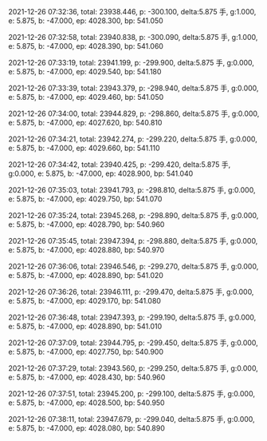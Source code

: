 2021-12-26 07:32:36, total: 23938.446, p: -300.100, delta:5.875 手, g:1.000, e: 5.875, b: -47.000, ep: 4028.300, bp: 541.050

2021-12-26 07:32:58, total: 23940.838, p: -300.090, delta:5.875 手, g:1.000, e: 5.875, b: -47.000, ep: 4028.390, bp: 541.060

2021-12-26 07:33:19, total: 23941.199, p: -299.900, delta:5.875 手, g:0.000, e: 5.875, b: -47.000, ep: 4029.540, bp: 541.180

2021-12-26 07:33:39, total: 23943.379, p: -298.940, delta:5.875 手, g:0.000, e: 5.875, b: -47.000, ep: 4029.460, bp: 541.050

2021-12-26 07:34:00, total: 23944.829, p: -298.860, delta:5.875 手, g:0.000, e: 5.875, b: -47.000, ep: 4027.620, bp: 540.810

2021-12-26 07:34:21, total: 23942.274, p: -299.220, delta:5.875 手, g:0.000, e: 5.875, b: -47.000, ep: 4029.660, bp: 541.110

2021-12-26 07:34:42, total: 23940.425, p: -299.420, delta:5.875 手, g:0.000, e: 5.875, b: -47.000, ep: 4028.900, bp: 541.040

2021-12-26 07:35:03, total: 23941.793, p: -298.810, delta:5.875 手, g:0.000, e: 5.875, b: -47.000, ep: 4029.750, bp: 541.070

2021-12-26 07:35:24, total: 23945.268, p: -298.890, delta:5.875 手, g:0.000, e: 5.875, b: -47.000, ep: 4028.790, bp: 540.960

2021-12-26 07:35:45, total: 23947.394, p: -298.880, delta:5.875 手, g:0.000, e: 5.875, b: -47.000, ep: 4028.880, bp: 540.970

2021-12-26 07:36:06, total: 23946.546, p: -299.270, delta:5.875 手, g:0.000, e: 5.875, b: -47.000, ep: 4028.890, bp: 541.020

2021-12-26 07:36:26, total: 23946.111, p: -299.470, delta:5.875 手, g:0.000, e: 5.875, b: -47.000, ep: 4029.170, bp: 541.080

2021-12-26 07:36:48, total: 23947.393, p: -299.190, delta:5.875 手, g:0.000, e: 5.875, b: -47.000, ep: 4028.890, bp: 541.010

2021-12-26 07:37:09, total: 23944.795, p: -299.450, delta:5.875 手, g:0.000, e: 5.875, b: -47.000, ep: 4027.750, bp: 540.900

2021-12-26 07:37:29, total: 23943.560, p: -299.250, delta:5.875 手, g:0.000, e: 5.875, b: -47.000, ep: 4028.430, bp: 540.960

2021-12-26 07:37:51, total: 23945.200, p: -299.100, delta:5.875 手, g:0.000, e: 5.875, b: -47.000, ep: 4028.500, bp: 540.950

2021-12-26 07:38:11, total: 23947.679, p: -299.040, delta:5.875 手, g:0.000, e: 5.875, b: -47.000, ep: 4028.080, bp: 540.890